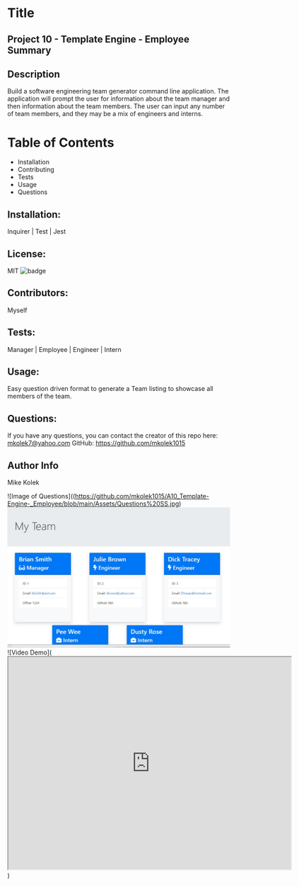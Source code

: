 
  # Title 
  ## Project 10 - Template Engine - Employee Summary

  ## Description
  Build a software engineering team generator command line application. The application will prompt the user for information about the team manager and then information about the team members. The user can input any number of team members, and they may be a mix of engineers and interns.

  # Table of Contents
  *  Installation 
  *  Contributing 
  *  Tests 
  *  Usage 
  *  Questions

  ## Installation:
  Inquirer | Test | Jest 
  ## License:
  MIT
  ![badge](https://img.shields.io/badge/license-MIT-red) 
  
  ## Contributors:
  Myself
  ## Tests:
  Manager | Employee | Engineer | Intern
  ## Usage:
  Easy question driven format to generate a Team listing to showcase all members of the team. 
  ## Questions: 
If you have any questions, you can contact the creator of this repo here: [mkolek7@yahoo.com](mailto:mkolek7@yahoo.com)
GitHub: https://github.com/mkolek1015

## Author Info
Mike Kolek


![Image of Questions]((https://github.com/mkolek1015/A10_Template-Engine-_Employee/blob/main/Assets/Questions%20SS.jpg)
![Image of My Team](https://github.com/mkolek1015/A10_Template-Engine-_Employee/blob/main/Assets/MyTeam%20SS.jpg)
![Video Demo](<iframe src="https://drive.google.com/file/d/1VV9ChhGm3OBxVWOI8MFDjPZKPV9PdmWn/preview" width="640" height="480"></iframe>)

